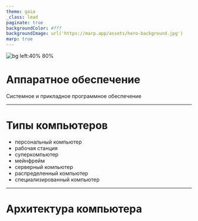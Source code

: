 ```yaml
---
theme: gaia
_class: lead
paginate: true
backgroundColor: #fff
backgroundImage: url('https://marp.app/assets/hero-background.jpg')
marp: true
---
```


![bg left:40% 80%](https://marp.app/assets/marp.svg)

# Аппаратное обеспечение

Системное и прикладное программное обеспечение

---

# Типы компьютеров

* персональный компьютер
* рабочая станция
* суперкомпьютер
* мейнфрейм
* серверный компьютер
* распределенный компьютер
* специализированный компьютер

---

# Архитектура компьютера

